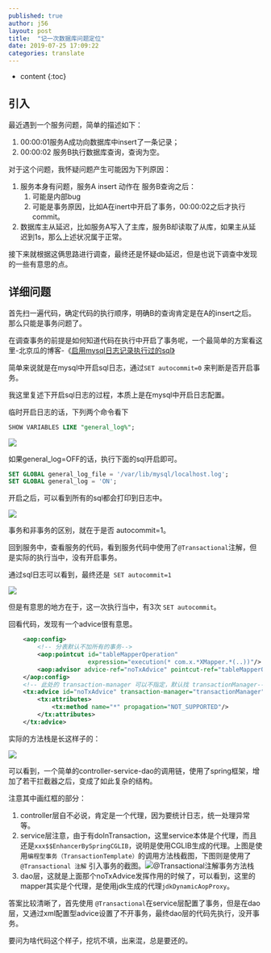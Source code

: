 ```yaml
---
published: true
author: j56
layout: post
title:  "记一次数据库问题定位"
date: 2019-07-25 17:09:22
categories: translate
---
```


* content
{:toc}
## 引入

最近遇到一个服务问题，简单的描述如下：

1. 00:00:01服务A成功向数据库中insert了一条记录；
2. 00:00:02 服务B执行数据库查询，查询为空。

对于这个问题，我怀疑问题产生可能因为下列原因：

1. 服务本身有问题，服务A insert 动作在 服务B查询之后：
   1. 可能是内部bug
   2. 可能是事务原因，比如A在inert中开启了事务，00:00:02之后才执行commit。
2. 数据库主从延迟，比如服务A写入了主库，服务B却读取了从库，如果主从延迟到1s，那么上述状况属于正常。

接下来就根据这俩思路进行调查，最终还是怀疑db延迟，但是也说下调查中发现的一些有意思的点。

## 详细问题

首先扫一遍代码，确定代码的执行顺序，明确B的查询肯定是在A的insert之后。那么只能是事务问题了。

在调查事务的前提是如何知道代码在执行中开启了事务呢，一个最简单的方案看这里-北京瓜的博客-《[启用mysql日志记录执行过的sql》](https://www.cnblogs.com/bjgua/p/8376363.html)

简单来说就是在mysql中开启sql日志，通过`SET autocommit=0` 来判断是否开启事务。

我这里复述下开启sql日志的过程，本质上是在mysql中开启日志配置。

临时开启日志的话，下列两个命令看下

```sql
SHOW VARIABLES LIKE "general_log%";
```

![](http://img.skydrift.cn/1564047471.png)

如果general_log=OFF的话，执行下面的sql开启即可。

```sql
SET GLOBAL general_log_file = '/var/lib/mysql/localhost.log';
SET GLOBAL general_log = 'ON';
```

开启之后，可以看到所有的sql都会打印到日志中。

![](http://img.skydrift.cn/1564047589.png)

事务和非事务的区别，就在于是否 autocommit=1。

回到服务中，查看服务的代码，看到服务代码中使用了`@Transactional`注解，但是实际的执行当中，没有开启事务。

通过sql日志可以看到，最终还是` SET autocommit=1`

![](http://img.skydrift.cn/1564053255.png)

但是有意思的地方在于，这一次执行当中，有3次 `SET autocommit`。

回看代码，发现有一个advice很有意思。

```xml
    <aop:config>
        <!-- 分表默认不加所有的事务-->
        <aop:pointcut id="tableMapperOperation"
                      expression="execution(* com.x.*XMapper.*(..))"/>
        <aop:advisor advice-ref="noTxAdvice" pointcut-ref="tableMapperOperation"/>
    </aop:config>
    <!-- 此处的 transaction-manager 可以不指定，默认找 transactionManager-->
    <tx:advice id="noTxAdvice" transaction-manager="transactionManager">
        <tx:attributes>
            <tx:method name="*" propagation="NOT_SUPPORTED"/>
        </tx:attributes>
    </tx:advice>
```

实际的方法栈是长这样子的：

![](http://img.skydrift.cn/1564055328.png)

可以看到，一个简单的controller-service-dao的调用链，使用了spring框架，增加了若干拦截器之后，变成了如此复杂的结构。

注意其中画红框的部分：

1. controller层自不必说，肯定是一个代理，因为要统计日志，统一处理异常等。
2. service层注意，由于有doInTransaction，这里service本体是个代理，而且还是`xxx$$EnhancerBySpringCGLIB`，说明是使用CGLIB生成的代理。上图是使用`编程型事务（TransactionTemplate）`的调用方法栈截图，下图则是使用了` @Transactional 注解` 引入事务的截图。![@Transactional注解事务方法栈](http://img.skydrift.cn/1564067104.png)
3. dao层，这就是上面那个noTxAdvice发挥作用的时候了，可以看到，这里的mapper其实是个代理，是使用jdk生成的代理`jdkDynamicAopProxy`。

答案比较清晰了，首先使用 `@Transactional`在service层配置了事务，但是在dao层，又通过xml配置型advice设置了不开事务，最终dao层的代码先执行，没开事务。

要问为啥代码这个样子，挖坑不填，出来混，总是要还的。